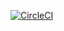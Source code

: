 [![CircleCI](https://circleci.com/gh/SEG2105-uottawa/seg2105-project-team-F19-16.svg?style=svg)](https://circleci.com/gh/SEG2105-uottawa/seg2105-project-team-F19-16)
